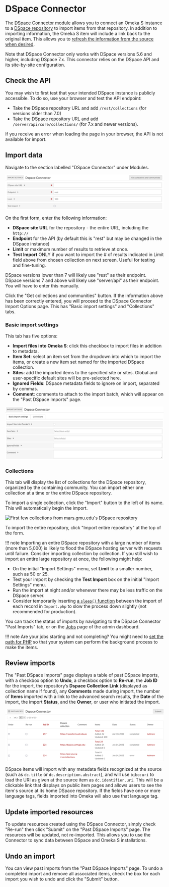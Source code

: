# DSpace Connector

The [DSpace Connector module](https://omeka.org/s/modules/DspaceConnector) allows you to connect an Omeka S instance to a [DSpace repository](https://duraspace.org/dspace/) to import items from that repository. In addition to importing information, the Omeka S item will include a link back to the original item. This allows you to [refresh the information from the source when desired](#update-imported-resources).

Note that DSpace Connector only works with DSpace versions 5.6 and higher, including DSpace 7.x. This connector relies on the DSpace API and its site-by-site configuration.

## Check the API

You may wish to first test that your intended DSpace instance is publicly accessible. To do so, use your browser and test the API endpoint:

- Take the DSpace repository URL and add `/rest/collections` (for versions older than 7.0) 
- Take the DSpace repository URL and add `/server/api/core/collections/` (for 7.x and newer versions).

If you receive an error when loading the page in your browser, the API is not available for import.

## Import data

Navigate to the section labelled "DSpace Connector" under Modules.

![Screenshot of the field options for DSpace Connector](../modules/modulesfiles/dspace_import.png)

On the first form, enter the following information:

* **DSpace site URL** for the repository - the entire URL, including the `http://`
* **Endpoint** for the API (by default this is "rest" but may be changed in the DSpace instance)
* **Limit** or maximum number of results to retrieve at once.
* **Test Import** ONLY if you want to import the # of results indicated in Limit field above from chosen collection on next screen. Useful for testing and fine-tuning.

DSpace versions lower than 7 will likely use "rest" as their endpoint. DSpace versions 7 and above will likely use "server/api" as their endpoint. You will have to enter this manually.

Click the "Get collections and communities" button. If the information above has been correctly entered, you will proceed to the DSpace Connector Import Options page. This has "Basic import settings" and "Collections" tabs.

### Basic import settings
This tab has five options:

* **Import files into Omeka S**: click this checkbox to import files in addition to metadata.
* **Item Set**: select an item set from the dropdown into which to import the items, or create a new item set named for the imported DSpace collection.
* **Sites**: add the imported items to the specified site or sites. Global and user-specific default sites will be pre-selected here.
* **Ignored Fields**: DSpace metadata fields to ignore on import, separated by commas.
* **Comment**: comments to attach to the import batch, which will appear on the "Past DSpace Imports" page.

![basic import settings, nothing entered and no boxes checked.](../modules/modulesfiles/dspace_importset.png)

### Collections
This tab will display the list of collections for the DSpace repository, organized by the containing community. You can import either one collection at a time or the entire DSpace repository.

To import a single collection, click the "Import" button to the left of its name. This will automatically begin the import.

![First few collections from mars.gmu.edu's DSpace repository](../modules/modulesfiles/dspace_coll.png)

To import the entire repository, click "Import entire repository" at the top of the form.

!!! note
	Importing an entire DSpace repository with a large number of items (more than 5,000) is likely to flood the DSpace hosting server with requests until failure. Consider importing collection by collection. If you still wish to import an entire large repository at once, the following might help:

* On the initial "Import Settings" menu, set **Limit** to a smaller number, such as 50 or 25.
* Test your import by checking the **Test Import** box on the initial "Import Settings" menu.
* Run the import at night and/or whenever there may be less traffic on the DSpace server.
* Consider temporarily inserting [a `sleep()` function](https://www.w3schools.com/php/func_misc_sleep.asp) between the import of each record in `Import.php` to slow the process down slightly (not recommended for production).

You can track the status of imports by navigating to the DSpace Connector "Past Imports" tab, or on the [Jobs](../admin/jobs.md) page of the admin dashboard.

!!! note
	Are your jobs starting and not completing? You might need to [set the path for PHP](../configuration.md#php-path) so that your system can perform the background process to make the items.

## Review imports

The "Past DSpace Imports" page displays a table of past DSpace imports, with a checkbox option to **Undo**, a checkbox option to **Re-run**, the **Job ID** for the import, the repository’s **Dspace Collection Link** (displayed as collection name if found), any **Comments** made during import, the number of **Items** imported with a link to the advanced search results, the **Date** of the import, the import **Status**, and the **Owner**, or user who initiated the import.

![Table of past imports showing two completed imports and one import resulting in an error with different collections being imported](../modules/modulesfiles/dspace_past.png)

DSpace items will import with any metadata fields recognized at the source (such as `dc.title` or `dc.description.abstract`), and will use `bibo:uri` to load the URI as given at the source item as `dc.identifier.uri`. This will be a clickable link that displays on public item pages and allows users to see the item's source at its home DSpace repository. If the fields have one or more language tags, fields imported into Omeka will also use that language tag.

## Update imported resources

To  update resources created using the DSpace Connector, simply check "Re-run" then click "Submit" on the "Past DSpace Imports" page. The resources will be updated, not re-imported. This allows you to use the Connector to sync data between DSpace and Omeka S installations.

## Undo an import

You can view past imports from the "Past DSpace Imports" page. To undo a completed import and remove all associated items, check the box for each import you wish to undo and click the "Submit" button.

